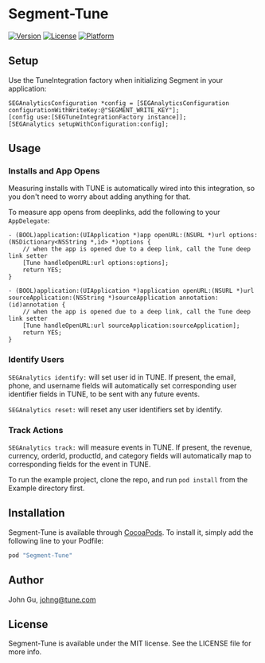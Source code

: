 # Segment-Tune

[![Version](https://img.shields.io/cocoapods/v/Segment-Tune.svg?style=flat)](http://cocoapods.org/pods/Segment-Tune)
[![License](https://img.shields.io/cocoapods/l/Segment-Tune.svg?style=flat)](http://cocoapods.org/pods/Segment-Tune)
[![Platform](https://img.shields.io/cocoapods/p/Segment-Tune.svg?style=flat)](http://cocoapods.org/pods/Segment-Tune)

## Setup

Use the TuneIntegration factory when initializing Segment in your application:

```
SEGAnalyticsConfiguration *config = [SEGAnalyticsConfiguration configurationWithWriteKey:@"SEGMENT_WRITE_KEY"];
[config use:[SEGTuneIntegrationFactory instance]];
[SEGAnalytics setupWithConfiguration:config];
```

## Usage

### Installs and App Opens

Measuring installs with TUNE is automatically wired into this integration, so you don't need to worry about adding anything for that.

To measure app opens from deeplinks, add the following to your `AppDelegate`:

```
- (BOOL)application:(UIApplication *)app openURL:(NSURL *)url options:(NSDictionary<NSString *,id> *)options {
    // when the app is opened due to a deep link, call the Tune deep link setter
    [Tune handleOpenURL:url options:options];
    return YES;
}

- (BOOL)application:(UIApplication *)application openURL:(NSURL *)url sourceApplication:(NSString *)sourceApplication annotation:(id)annotation {
    // when the app is opened due to a deep link, call the Tune deep link setter
    [Tune handleOpenURL:url sourceApplication:sourceApplication];
    return YES;
}
```

### Identify Users

`SEGAnalytics identify:`
will set user id in TUNE. If present, the email, phone, and username fields will automatically set corresponding user identifier fields in TUNE, to be sent with any future events.

`SEGAnalytics reset:`
will reset any user identifiers set by identify.

### Track Actions

`SEGAnalytics track:`
will measure events in TUNE. If present, the revenue, currency, orderId, productId, and category fields will automatically map to corresponding fields for the event in TUNE.

To run the example project, clone the repo, and run `pod install` from the Example directory first.

## Installation

Segment-Tune is available through [CocoaPods](http://cocoapods.org). To install
it, simply add the following line to your Podfile:

```ruby
pod "Segment-Tune"
```

## Author

John Gu, johng@tune.com

## License

Segment-Tune is available under the MIT license. See the LICENSE file for more info.
